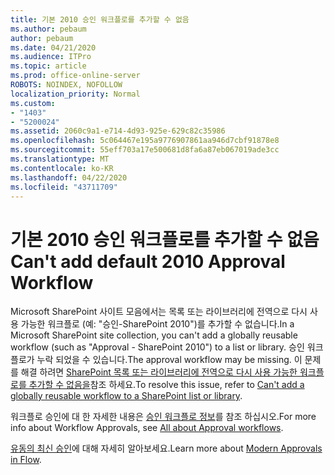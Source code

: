 ```yaml
---
title: 기본 2010 승인 워크플로를 추가할 수 없음
ms.author: pebaum
author: pebaum
ms.date: 04/21/2020
ms.audience: ITPro
ms.topic: article
ms.prod: office-online-server
ROBOTS: NOINDEX, NOFOLLOW
localization_priority: Normal
ms.custom:
- "1403"
- "5200024"
ms.assetid: 2060c9a1-e714-4d93-925e-629c82c35986
ms.openlocfilehash: 5c064467e195a9776907861aa946d7cbf91878e8
ms.sourcegitcommit: 55eff703a17e500681d8fa6a87eb067019ade3cc
ms.translationtype: MT
ms.contentlocale: ko-KR
ms.lasthandoff: 04/22/2020
ms.locfileid: "43711709"
---
```

# <a name="cant-add-default-2010-approval-workflow"></a><span data-ttu-id="8a0f2-102">기본 2010 승인 워크플로를 추가할 수 없음</span><span class="sxs-lookup"><span data-stu-id="8a0f2-102">Can't add default 2010 Approval Workflow</span></span>

<span data-ttu-id="8a0f2-103">Microsoft SharePoint 사이트 모음에서는 목록 또는 라이브러리에 전역으로 다시 사용 가능한 워크플로 (예: "승인-SharePoint 2010")를 추가할 수 없습니다.</span><span class="sxs-lookup"><span data-stu-id="8a0f2-103">In a Microsoft SharePoint site collection, you can't add a globally reusable workflow (such as "Approval - SharePoint 2010") to a list or library.</span></span> <span data-ttu-id="8a0f2-104">승인 워크플로가 누락 되었을 수 있습니다.</span><span class="sxs-lookup"><span data-stu-id="8a0f2-104">The approval workflow may be missing.</span></span> <span data-ttu-id="8a0f2-105">이 문제를 해결 하려면 [SharePoint 목록 또는 라이브러리에 전역으로 다시 사용 가능한 워크플로를 추가할 수 없음을](https://support.microsoft.com/help/4467263/sharepoint-designer-2013-shows-empty-wfpub-library)참조 하세요.</span><span class="sxs-lookup"><span data-stu-id="8a0f2-105">To resolve this issue, refer to [Can't add a globally reusable workflow to a SharePoint list or library](https://support.microsoft.com/help/4467263/sharepoint-designer-2013-shows-empty-wfpub-library).</span></span>

<span data-ttu-id="8a0f2-106">워크플로 승인에 대 한 자세한 내용은 [승인 워크플로 정보](https://support.office.com/article/All-about-Approval-workflows-078C5A89-821F-44A9-9530-40BB34F9F742)를 참조 하십시오.</span><span class="sxs-lookup"><span data-stu-id="8a0f2-106">For more info about Workflow Approvals, see [All about Approval workflows](https://support.office.com/article/All-about-Approval-workflows-078C5A89-821F-44A9-9530-40BB34F9F742).</span></span> 
 
<span data-ttu-id="8a0f2-107">[유동의 최신 승인](https://flow.microsoft.com/blog/introducing-modern-approvals)에 대해 자세히 알아보세요.</span><span class="sxs-lookup"><span data-stu-id="8a0f2-107">Learn more about [Modern Approvals in Flow](https://flow.microsoft.com/blog/introducing-modern-approvals).</span></span> 
  